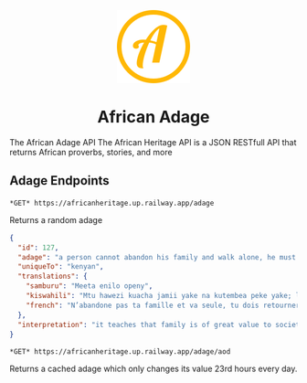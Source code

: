 <p align="center">
    <img src="./public/assets/brandIcon.svg" alt="african adage"/>
</p>

<h1 align="center">African Adage</h1>

The African Adage API
The African Heritage API is a JSON RESTfull API that returns African proverbs, stories, and more

## Adage Endpoints

```
*GET* https://africanheritage.up.railway.app/adage
```

Returns a random adage

```json
{
  "id": 127,
  "adage": "a person cannot abandon his family and walk alone, he must return",
  "uniqueTo": "kenyan",
  "translations": {
    "samburu": "Meeta enilo openy",
    "kiswahili": "Mtu hawezi kuacha jamii yake na kutembea peke yake; lazima arudi",
    "french": "N’abandone pas ta famille et va seule, tu dois retourner"
  },
  "interpretation": "it teaches that family is of great value to society. a person always needs to be part of a family circle. even if you segregate yourself, a time comes when one needsthem. family will support someone, whether they are good or bad. blood is thicker than water. family bonds are very important to everyone"
}
```

```
*GET* https://africanheritage.up.railway.app/adage/aod
```

Returns a cached adage which only changes its value 23rd hours every day.
